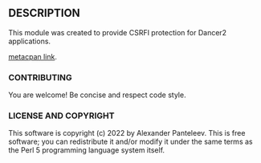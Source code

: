 ## DESCRIPTION

This module was created to provide CSRFI protection for Dancer2 applications.

[metacpan link](https://metacpan.org/pod/Dancer2::Plugin::CSRFI).

### CONTRIBUTING
You are welcome! Be concise and respect code style.

### LICENSE AND COPYRIGHT

This software is copyright (c) 2022 by Alexander Panteleev. This is free software; you can redistribute it and/or modify it under the same terms as the Perl 5 programming language system itself.